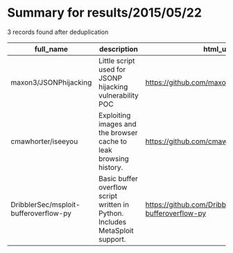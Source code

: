 
# Summary for results/2015/05/22
    
3 records found after deduplication

| full_name | description | html_url | matched_list | matched_count | pushed_at | size | stargazers_count | language | forks_count | vul_ids |
|---------------------------------------|-------------------------------------------------------------------------------|----------------------------------------------------------|----------------------------------|-----------------|---------------------------|--------|--------------------|------------|---------------|-----------|
| maxon3/JSONPhijacking | Little script used for JSONP hijacking vulnerability POC | https://github.com/maxon3/JSONPhijacking | ['vulnerability poc'] | 1 | 2015-05-22 14:59:16+00:00 | 0 | 0 | nan | 0 | [] |
| cmawhorter/iseeyou | Exploiting images and the browser cache to leak browsing history. | https://github.com/cmawhorter/iseeyou | ['exploit'] | 1 | 2015-05-22 21:04:31+00:00 | 164 | 0 | JavaScript | 0 | [] |
| DribblerSec/msploit-bufferoverflow-py | Basic buffer overflow script written in Python. Includes MetaSploit support. | https://github.com/DribblerSec/msploit-bufferoverflow-py | ['metasploit module OR payload'] | 1 | 2015-05-22 19:47:24+00:00 | 112 | 0 | nan | 0 | [] |
